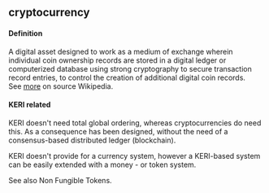 ## cryptocurrency

<h4>Definition</h4><p>A digital asset designed to work as a medium of exchange wherein individual coin ownership records are stored in a digital ledger or computerized database using strong cryptography to secure transaction record entries, to control the creation of additional digital coin records.<br>See <a href="https://en.wikipedia.org/wiki/Cryptocurrency">more</a> on source Wikipedia.</p><h4>KERI related</h4><p>KERI doesn&#39;t need total global ordering, whereas cryptocurrencies do need this. As a consequence has been designed, without the need of a consensus-based distributed ledger (blockchain).</p><p>KERI doesn&#39;t provide for a currency system, however a KERI-based system can be easily extended with a money - or token system.</p><p>See also Non Fungible Tokens.</p>


